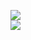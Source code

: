 [![](https://img.shields.io/badge/Made%20With-Github%20Spray-lightgrey.svg?style=for-the-badge&logo=github)](https://github.com/Annihil/github-spray#29481)  
[![](https://i.imgur.com/2DrTn0Z.gif)](https://github.com/Annihil/github-spray)